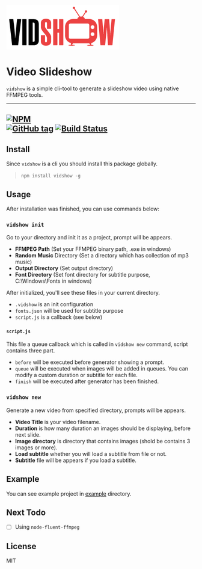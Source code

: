 [![Video Slideshow](https://raw.githubusercontent.com/oknoorap/vidshow/develop/logo.png)](https://github.com/oknoorap/vidshow)
# Video Slideshow

`vidshow` is a simple cli-tool to generate a slideshow video using native FFMPEG tools.

---
[![NPM](https://nodei.co/npm/vidshow.png)](https://nodei.co/npm/vidshow/)  
[![GitHub tag](https://img.shields.io/github/tag/oknoorap/vidshow.svg)]() [![Build Status](https://travis-ci.org/oknoorap/vidshow.svg?branch=master)](https://travis-ci.org/oknoorap/vidshow) 
---
## Install
Since `vidshow` is a cli you should install this package globally.
> `npm install vidshow -g`

## Usage
After installation was finished, you can use commands below:

### `vidshow init`
Go to your directory and init it as a project, prompt will be appears.  
* **FFMPEG Path** (Set your FFMPEG binary path, .exe in windows)
* **Random Music** Directory (Set a directory which has collection of mp3 music)
* **Output Directory** (Set output directory)
* **Font Directory** (Set font directory for subtitle purpose, C:\\Windows\\Fonts in windows)

After initialized, you'll see these files in your current directory.  
* `.vidshow` is an init configuration
* `fonts.json` will be used for subtitle purpose
* `script.js` is a callback (see below)

#### `script.js`
This file a queue callback which is called in `vidshow new` command, script contains three part.  
* `before` will be executed before generator showing a prompt.
* `queue` will be executed when images will be added in queues. You can modify a custom duration or subtitle for each file.
* `finish` will be executed after generator has been finished.

### `vidshow new`
Generate a new video from specified directory, prompts will be appears.  
* **Video Title** is your video filename.
* **Duration** is how many duration an images should be displaying, before next slide.
* **Image directory** is directory that contains images (shold be contains 3 images or more).
* **Load subtitle** whether you will load a subtitle from file or not.
* **Subtitle** file will be appears if you load a subtitle.

## Example
You can see example project in [example](https://github.com/oknoorap/vidshow/tree/develop/example) directory.

## Next Todo
* [ ] Using `node-fluent-ffmpeg`

## License
MIT
